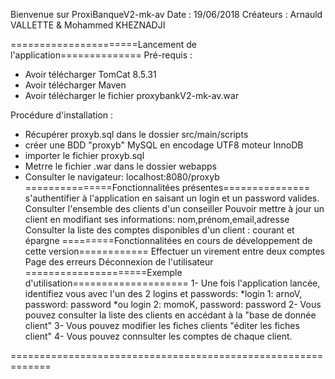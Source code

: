 Bienvenue sur ProxiBanqueV2-mk-av
Date : 19/06/2018
Créateurs : Arnauld VALLETTE & Mohammed KHEZNADJI 

======================Lancement de l'application==============
Pré-requis : 
* Avoir télécharger TomCat 8.5.31
* Avoir télécharger Maven
* Avoir télécharger le fichier proxybankV2-mk-av.war

Procédure d'installation :
* Récupérer proxyb.sql dans le dossier src/main/scripts
* créer une BDD "proxyb" MySQL en encodage UTF8 moteur InnoDB
* importer le fichier proxyb.sql
* Metrre le fichier .war dans le dossier webapps  
* Consulter le navigateur: localhost:8080/proxyb
===============Fonctionnalitées présentes===============
s'authentifier à l'application en saisant un login et un password valides.
Consulter l'ensemble des clients d'un conseiller
Pouvoir mettre à jour un client en modifiant ses informations: nom,prénom,email,adresse
Consulter la liste des comptes disponibles d'un client : courant et épargne
=========Fonctionnalitées en cours de développement de cette version============
Effectuer un virement entre deux comptes
Page des erreurs
Déconnexion de l'utilisateur
=====================Exemple d'utilisation====================
1- Une fois l'application lancée, identifiez vous avec l'un des 2 logins  et passwords:
*login 1: arnoV, password: password 
*ou login 2: momoK,  password: password
2- Vous pouvez consulter la liste des clients en accédant à la "base de donnée client"
3- Vous pouvez modifier les fiches clients "éditer les fiches client"
4- Vous pouvez connsulter les comptes de chaque client.

=============================================================
